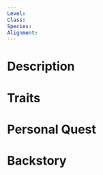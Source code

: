 ```yaml
---
Level: 
Class: 
Species: 
Alignment:
---
```

# Description


# Traits


# Personal Quest


# Backstory
